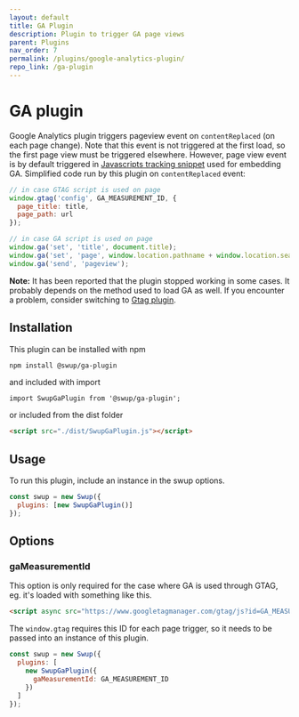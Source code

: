```yaml
---
layout: default
title: GA Plugin
description: Plugin to trigger GA page views
parent: Plugins
nav_order: 7
permalink: /plugins/google-analytics-plugin/
repo_link: /ga-plugin
---
```


# GA plugin

Google Analytics plugin triggers pageview event on `contentReplaced` (on each page change).
Note that this event is not triggered at the first load, so the first page view must be triggered elsewhere.
However, page view event is by default triggered in [Javascripts tracking snippet](https://developers.google.com/analytics/devguides/collection/analyticsjs/#the_javascript_tracking_snippet) used for embedding GA.
Simplified code run by this plugin on `contentReplaced` event:

```javascript
// in case GTAG script is used on page
window.gtag('config', GA_MEASUREMENT_ID, {
  page_title: title,
  page_path: url
});

// in case GA script is used on page
window.ga('set', 'title', document.title);
window.ga('set', 'page', window.location.pathname + window.location.search);
window.ga('send', 'pageview');
```

**Note:** It has been reported that the plugin stopped working in some cases. It probably depends on the method used to load GA as well. If you encounter a problem, consider switching to [Gtag plugin](https://github.com/joshuaHallee/swup-gtag-plugin).

## Installation

This plugin can be installed with npm

```bash
npm install @swup/ga-plugin
```

and included with import

```shell
import SwupGaPlugin from '@swup/ga-plugin';
```

or included from the dist folder

```html
<script src="./dist/SwupGaPlugin.js"></script>
```

## Usage

To run this plugin, include an instance in the swup options.

```javascript
const swup = new Swup({
  plugins: [new SwupGaPlugin()]
});
```

## Options

### gaMeasurementId

This option is only required for the case where GA is used through GTAG, eg. it's loaded with something like this.

```html
<script async src="https://www.googletagmanager.com/gtag/js?id=GA_MEASUREMENT_ID"></script>
```

The `window.gtag` requires this ID for each page trigger, so it needs to be passed into an instance of this plugin.

```javascript
const swup = new Swup({
  plugins: [
    new SwupGaPlugin({
      gaMeasurementId: GA_MEASUREMENT_ID
    })
  ]
});
```
